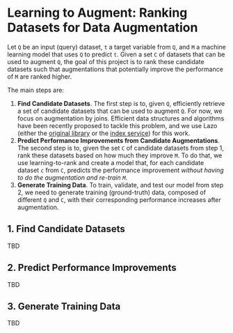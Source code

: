 # Learning to Augment: Ranking Datasets for Data Augmentation

Let `Q` be an input (query) dataset, `t` a target variable from `Q`, and `M` a machine learning model that uses `Q` to predict `t`. Given a set `C` of datasets that can be used to augment `Q`, the goal of this project is to rank these candidate datasets such that augmentations that potentially improve the performance of `M` are ranked higher.

The main steps are:

1. **Find Candidate Datasets**. The first step is to, given `Q`, efficiently retrieve a set of candidate datasets that can be used to augment `Q`. For now, we focus on augmentation by joins. Efficient data structures and algorithms have been recently proposed to tackle this problem, and we use Lazo (either the [original library](https://github.com/mitdbg/lazo) or the [index service](https://gitlab.com/ViDA-NYU/datamart/lazo-index-service)) for this work.
2. **Predict Performance Improvements from Candidate Augmentations**. The second step is to, given the set `C` of candidate datasets from step 1, rank these datasets based on how much they improve `M`. To do that, we use learning-to-rank and create a model that, for each candidate dataset `c` from `C`, predicts the performance improvement *without having to do the augmentation and re-train `M`*. 
3. **Generate Training Data**. To train, validate, and test our model from step 2, we need to generate training (ground-truth) data, composed of different `Q` and `C`, with their corresponding performance increases after augmentation.

## 1. Find Candidate Datasets

TBD

## 2. Predict Performance Improvements

TBD

## 3. Generate Training Data

TBD